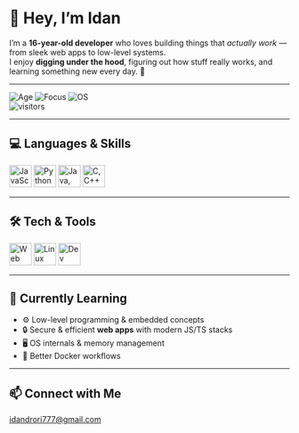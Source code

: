 # 👋 Hey, I’m Idan  

I’m a **16-year-old developer** who loves building things that *actually work* — from sleek web apps to low-level systems.  
I enjoy **digging under the hood**, figuring out how stuff really works, and learning something new every day. 🚀  

---

![Age](https://img.shields.io/badge/Age-16-blue?style=flat-square) 
![Focus](https://img.shields.io/badge/Focus-Web%20%26%20Systems-green?style=flat-square) 
![OS](https://img.shields.io/badge/Linux-Arch%20%7C%20Debian-orange?style=flat-square&logo=linux)  
![visitors](https://visitor-badge.laobi.icu/badge?page_id=idandrori555.idandrori555)

---

## 💻 Languages & Skills  
<p align="left">
  <!-- JavaScript / TypeScript -->
  <img src="https://skillicons.dev/icons?i=js,ts" height="40" alt="JavaScript, TypeScript"/>
  <!-- Python -->
  <img src="https://skillicons.dev/icons?i=python" height="40" alt="Python"/>
  <!-- Java & C# -->
  <img src="https://skillicons.dev/icons?i=java,cs" height="40" alt="Java, C#"/>
  <!-- C / C++ -->
  <img src="https://skillicons.dev/icons?i=c,cpp" height="40" alt="C, C++"/>
</p>

---

## 🛠 Tech & Tools  
<p align="left">
  <!-- Web & Backend -->
  <img src="https://skillicons.dev/icons?i=bun,deno,nodejs,react,tailwind,vite,express,docker" height="40" alt="Web Tools"/>
  <!-- Systems -->
  <img src="https://skillicons.dev/icons?i=linux,arch,debian" height="40" alt="Linux Distros"/>
  <!-- Toolbox -->
  <img src="https://skillicons.dev/icons?i=git,github,neovim,vscode" height="40" alt="Dev Tools"/>
</p>

---

## 🌱 Currently Learning  
- ⚙️ Low-level programming & embedded concepts  
- 🔒 Secure & efficient **web apps** with modern JS/TS stacks  
- 🖥️ OS internals & memory management  
- 🐳 Better Docker workflows  

---

## 📫 Connect with Me  
idandrori777@gmail.com
